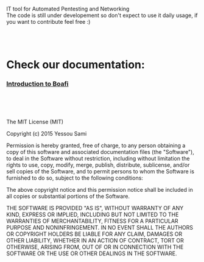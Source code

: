 IT tool for Automated Pentesting and Networking <br>
The code is still under developement so don't expect to use it daily usage, if you want to contribute feel free :)

<BR><BR>
# Check our documentation: 
### [Introduction to Boafi ](https://github.com/fnzv/Boafi/wiki/Introduction-to-Boafi)

<BR><BR><BR>







The MIT License (MIT)

Copyright (c) 2015 Yessou Sami

Permission is hereby granted, free of charge, to any person obtaining a copy of this software and associated documentation files (the "Software"), to deal in the Software without restriction, including without limitation the rights to use, copy, modify, merge, publish, distribute, sublicense, and/or sell copies of the Software, and to permit persons to whom the Software is furnished to do so, subject to the following conditions:

The above copyright notice and this permission notice shall be included in all copies or substantial portions of the Software.

THE SOFTWARE IS PROVIDED "AS IS", WITHOUT WARRANTY OF ANY KIND, EXPRESS OR IMPLIED, INCLUDING BUT NOT LIMITED TO THE WARRANTIES OF MERCHANTABILITY, FITNESS FOR A PARTICULAR PURPOSE AND NONINFRINGEMENT. IN NO EVENT SHALL THE AUTHORS OR COPYRIGHT HOLDERS BE LIABLE FOR ANY CLAIM, DAMAGES OR OTHER LIABILITY, WHETHER IN AN ACTION OF CONTRACT, TORT OR OTHERWISE, ARISING FROM, OUT OF OR IN CONNECTION WITH THE SOFTWARE OR THE USE OR OTHER DEALINGS IN THE SOFTWARE.
    

